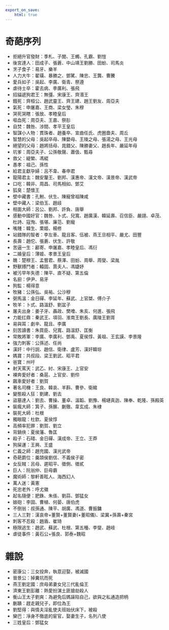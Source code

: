 ```yaml
---
export_on_save:
    html: true
---
```


# 奇葩序列

- 拒絕升官發財：季札、子閭、王蠋、孔霸、劉愷
- 後宮達人：田成子、張蒼、中山靖王劉勝、田蚡、司馬炎
- 烹子食子：易牙、樂羊
- 人力大牛：翟璜、暴勝之、鄧騭、陳忠、王龔、曹騰
- 愛兵如子：吳起、李廣、衛青、祭遵
- 虐待士卒：霍去病、李廣利、張飛
- 招貓遞狗君王：無彊、宋康王、齊湣王
- 餓死：齊桓公、趙武靈王、齊王建、趙王劉友、周亞夫
- 氣死：申屠嘉、王商、梁女瑩、朱穆
- 哭死哭瞎：張放、孝睦皇后
- 嘔血死：周亞夫、王嘉、祭肜
- 自焚：魏咎、涉間、孝平王皇后
- 智謀小人物：貫珠者、趙養卒、宣曲任氏、虎圈嗇夫、周丘
- 智慧的父母：吳起卒母、陳嬰母、王陵之母、張湯之母、王光母
- 絕望的父母：趙將括母、晁錯父、陳勝妻父、趙長年、嚴延年母
- 坑爹：周亞夫子、公孫敬聲、蕭伋、甄尋
- 救父：緹縈、馮緄
- 愚孝：祖己、孫性
- 給君主獻孕婦：呂不韋、春申君
- 龍陽君主：魏安釐王、劉邦、漢惠帝、漢文帝、漢景帝、漢武帝
- 口吃：韓非、周昌、司馬相如、鄧艾
- 狐臭：楚懷王
- 壁中藏書：孔鮒、伏生、陳寵曾祖陳咸
- 壁中藏人：梁伯玉、趙歧
- 相面大師：呂公、劉邦、許負、唐舉
- 感動中國好官：魏咎、卜式、兒寬、趙廣漢、韓延壽、召信臣、嚴詡、卓茂、杜詩、寇恂、張堪、廉范、劉寵
- 嘴賤：韓生、栗姬、楊修
- 站錯隊的智者：李左車、龍且客、伍被、燕王旦相平、嚴尤、田豐
- 長壽：趙佗、張蒼、伏生、許敬
- 苦逼一生：酈寄、申屠嘉、孝睦皇后、馮衍
- 二婚皇后：薄姬、孝景王皇后
- 醜：楚穆王、孟嘗君、蔡澤、田蚡、周舉、周燮、梁胤
- 野獸搏鬥者：轅固、賈夫人、馮婕妤
- 被污早年失德：陳平、直不疑、第五倫
- 名廚：伊尹、易牙
- 狗監：楊得意
- 牧豬：公孫弘、吳祐、公沙穆
- 弼馬溫：金日磾、李延年、蘇武、上官桀、傅介子
- 牧羊：卜式、路溫舒、劉盆子
- 屠夫出身：姜子牙、聶政、樊噲、朱亥、何進、張飛
- 力能扛鼎：秦武王、項羽、淮南王劉長、廣陵王劉胥
- 易與耳：劇辛、龍且、李廣
- 刻苦讀書：朱買臣、兒寬、路溫舒、匡衡
- 常敗將軍：李廣、李廣利、鄧禹、夏侯惇、黃祖、王玄謨、李景隆
- 強力刺客：公孫述、任尚
- 漢奸：中行説、趙信、衛律、盧芳、漢奸韓琮
- 媽寶：共叔段、梁王劉武、昭平君
- 爸寶：州吁
- 射天罵天：武乙、紂、宋康王、上官安
- 裸奔愛好者：桑扈、上官安、劉伶
- 飆車愛好者：劉賀
- 著名司機：王良、韓哀、羊斟、曹參、衛綰
- 變態殺人狂：劉建、劉去
- 盜墓達人：劉去、曹操、董卓、溫韜、劉豫、楊璉真迦、陳奉、乾隆、孫殿英
- 裝瘋大師：箕子、孫臏、蒯徹、韋玄成、朱棣
- 裝死大師：杜根
- 獨眼龍：杜欽、夏侯惇
- 高頻率犯罪：劉賀、劉立
- 背鍋俠：夏侯藩、魯匡
- 殺子：石碏、金日磾、漢成帝、王立、王莽
- 狗屎運：王興、王盛
- 仁義之師：趙充國、漢光武帝
- 奇葩爵位：羹頡侯劉信、不義侯子密
- 女反賊：呂母、遲昭平、徵側、徵貳
- 巨人：阮翁仲、巨毋霸
- 魔術師：黎軒善眩人、海西幻人
- 萬人迷：黃憲
- 死忠老外：呼尤徽
- 起名隨便：肥銖、朱倀、劉蒜、鄧猛女
- 娘砲：李固、曹植、何晏、唐伯虎
- 不倒翁：叔孫通、陳平、胡廣、馮道、曹振鏞
- 三人三對：漢哀帝+董賢+董賢妻(+董昭儀)、梁冀+孫壽+秦宮
- 刺客不忍殺：趙盾、崔琦
- 極限逃生：趙武、蘇武、杜根、第五種、李燮、趙岐
- 虐徒事件：黃石公+張良、郭泰+魏昭

# 雜說

- 密康公：三女投奔，執意迎娶，被滅國
- 晉景公：掉糞坑而死
- 燕王劉定國：庶母弟妻女兒三代亂倫王
- 濟東王劉彭離：熱愛扮演土匪搶劫殺人
- 衡山王太子劉爽：為避免后媽誣陷自己，欲與之私通造把柄
- 蒯聵：趕走親兒子，即位為王
- 劉堅得：與情夫淫亂使夫班始伏床下，被殺
- 欒巴：凈身不徹底的宦官，娶妻生子，名列八使
- 三姓皇后：鄧猛女
